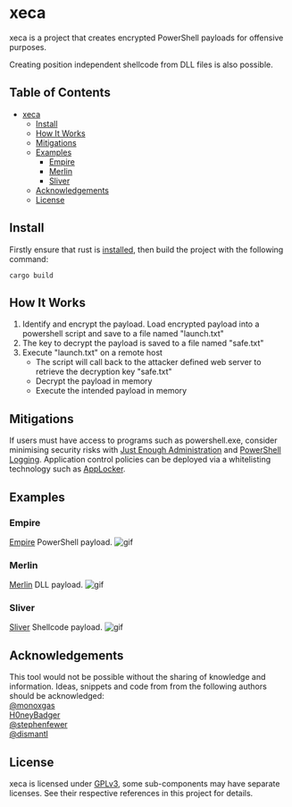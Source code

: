 # xeca
xeca is a project that creates encrypted PowerShell payloads for offensive purposes.

Creating position independent shellcode from DLL files is also possible.

## Table of Contents
- [xeca](#xeca)
  * [Install](#install)
  * [How It Works](#how-it-works)
  * [Mitigations](#mitigations)
  * [Examples](#examples)
    + [Empire](#empire)
    + [Merlin](#merlin)
    + [Sliver](#sliver)
  * [Acknowledgements](#acknowledgements)
  * [License](#license)

## Install
Firstly ensure that rust is [installed](https://www.rust-lang.org/tools/install), then build the project with the following command:
```
cargo build
```

## How It Works
1. Identify and encrypt the payload. Load encrypted payload into a powershell script and save to a file named "launch.txt"
3. The key to decrypt the payload is saved to a file named "safe.txt"
3. Execute "launch.txt" on a remote host
   - The script will call back to the attacker defined web server to retrieve the decryption key "safe.txt"
   - Decrypt the payload in memory
   - Execute the intended payload in memory

## Mitigations
If users must have access to programs such as powershell.exe, consider minimising security risks with [Just Enough Administration](https://docs.microsoft.com/en-us/powershell/scripting/learn/remoting/jea/overview?view=powershell-7) and [PowerShell Logging](https://docs.microsoft.com/en-us/powershell/scripting/windows-powershell/wmf/whats-new/script-logging?view=powershell-7). Application control policies can be deployed via a whitelisting technology such as [AppLocker](https://docs.microsoft.com/en-us/windows/security/threat-protection/windows-defender-application-control/applocker/applocker-overview).

## Examples
### Empire
[Empire](https://github.com/bc-security/empire) PowerShell payload.
![gif](https://github.com/postrequest/storage/blob/master/xeca/empire.gif?raw=true)

### Merlin
[Merlin](https://github.com/Ne0nd0g/merlin) DLL payload.
![gif](https://github.com/postrequest/storage/blob/master/xeca/merlin.gif?raw=true)

### Sliver
[Sliver](https://github.com/BishopFox/sliver) Shellcode payload.
![gif](https://github.com/postrequest/storage/blob/master/xeca/sliver.gif?raw=true)

## Acknowledgements
This tool would not be possible without the sharing of knowledge and information. Ideas, snippets and code from from the following authors should be acknowledged:  
[@monoxgas](https://github.com/monoxgas)  
[H0neyBadger](https://github.com/H0neyBadger)  
[@stephenfewer](https://github.com/stephenfewer)  
[@dismantl](https://github.com/dismantl)  

## License
xeca is licensed under [GPLv3](https://www.gnu.org/licenses/gpl-3.0.en.html), some sub-components may have separate licenses. See their respective references in this project for details.
